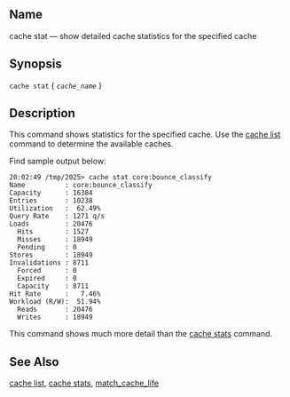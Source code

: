 <a name="console_commands.cache_stat"></a>
## Name

cache stat — show detailed cache statistics for the specified cache

## Synopsis

`cache stat` { *`cache_name`* }

<a name="idp13017696"></a>
## Description

This command shows statistics for the specified cache. Use the [cache list](console_commands.cache_list.php "cache list") command to determine the available caches.

Find sample output below:

```
20:02:49 /tmp/2025> cache stat core:bounce_classify
Name          : core:bounce_classify
Capacity      : 16384
Entries       : 10238
Utilization   :  62.49%
Query Rate    : 1271 q/s
Loads         : 20476
  Hits        : 1527
  Misses      : 18949
  Pending     : 0
Stores        : 18949
Invalidations : 8711
  Forced      : 0
  Expired     : 0
  Capacity    : 8711
Hit Rate      :   7.46%
Workload (R/W):  51.94%
  Reads       : 20476
  Writes      : 18949
```

This command shows much more detail than the [cache stats](console_commands.cache_stats.php "cache stats") command.

<a name="idp13022352"></a>
## See Also

[cache list](console_commands.cache_list.php "cache list"), [cache stats](console_commands.cache_stats.php "cache stats"), [match_cache_life](conf.ref.match_cache_life.php "match_cache_life")
